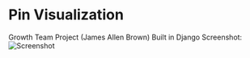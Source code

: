 # Pin Visualization
Growth Team Project (James Allen Brown)
Built in Django
Screenshot: ![Screenshot](http://i.imgur.com/fyz8uIs.jpg)
